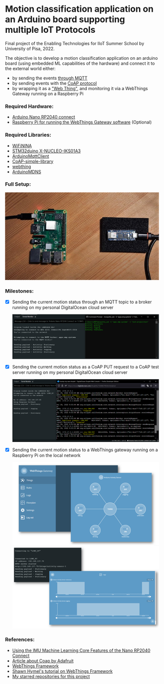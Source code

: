 # Motion classification application on an Arduino board supporting multiple IoT Protocols

Final project of the Enabling Technologies for IIoT Summer School by University of Pisa, 2022.

The objective is to develop a motion classification application on an arduino board  (using embedded ML capabilities of the hardware) and connect it to the external world either: 

- by sending the events [through MQTT](./mqtt_version)
- by sending events with the [CoAP protocol](./coap_version/)
- by wrapping it as a ["Web Thing"](./webthings_version/), and monitoring it via a WebThings Gateway running on a Raspberry Pi


### Required Hardware:
- [Arduino Nano RP2040 connect](https://docs.arduino.cc/hardware/nano-rp2040-connect)
- [Raspberry Pi for running the WebThings Gateway software](https://webthings.io/docs/gateway-getting-started-guide.html) (Optional)

### Required Libraries:
- [WiFiNINA](https://www.arduino.cc/reference/en/libraries/wifinina/)
- [STM32duino X-NUCLEO-IKS01A3](https://www.arduino.cc/reference/en/libraries/stm32duino-x-nucleo-iks01a3/3)
- [ArduinoMqttClient](https://www.arduino.cc/reference/en/libraries/arduinomqttclient/)
- [CoAP-simple-library](https://www.arduino.cc/reference/en/libraries/coap-simple-library/)
- [webthing](https://webthings.io/framework/)
- [ArduinoMDNS](https://github.com/arduino-libraries/ArduinoMDNS)

### Full Setup:

![](./img/setup.jpg)

### Milestones:

- [X] Sending the current motion status through an MQTT topic to a broker running on my personal DigitalOcean cloud server

    ![](./img/demoMqtt.PNG)

- [X] Sending the current motion status as a CoAP PUT request to a CoAP test server running on my personal DigitalOcean cloud server

    ![](./img/demoCoap.PNG)

- [X] Sending the current motion status to a WebThings gateway running on a Raspberry Pi on the local network

    ![](./img/dashboard.PNG)
    ![](./img/logs.PNG)


### References:

- [Using the IMU Machine Learning Core Features of the Nano RP2040 Connect](https://docs.arduino.cc/tutorials/nano-rp2040-connect/rp2040-imu-advanced)
- [Article about Coap by Adafruit](https://learn.adafruit.com/alltheiot-protocols/coap)
- [WebThings Framework](https://webthings.io/framework/)
- [Shawn Hymel's tutorial on WebThings Framework](https://www.youtube.com/watch?v=papxaeII0vo)
- [My starred repositories for this project](https://github.com/stars/linomp/lists/iiot-summer-school-project)
